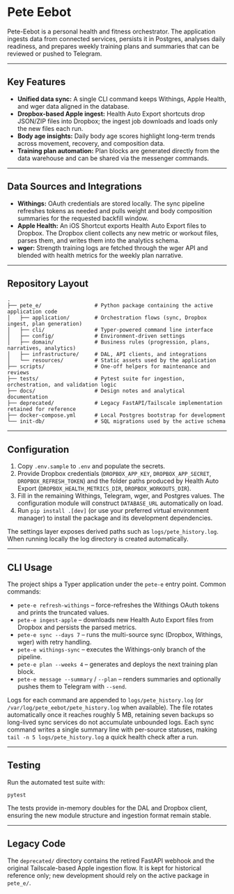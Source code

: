 # Pete Eebot

Pete-Eebot is a personal health and fitness orchestrator. The application ingests data from connected services, persists it in Postgres, analyses daily readiness, and prepares weekly training plans and summaries that can be reviewed or pushed to Telegram.

---

## Key Features

* **Unified data sync:** A single CLI command keeps Withings, Apple Health, and wger data aligned in the database.
* **Dropbox-based Apple ingest:** Health Auto Export shortcuts drop JSON/ZIP files into Dropbox; the ingest job downloads and loads only the new files each run.
* **Body age insights:** Daily body age scores highlight long-term trends across movement, recovery, and composition data.
* **Training plan automation:** Plan blocks are generated directly from the data warehouse and can be shared via the messenger commands.

---

## Data Sources and Integrations

* **Withings:** OAuth credentials are stored locally. The sync pipeline refreshes tokens as needed and pulls weight and body composition summaries for the requested backfill window.
* **Apple Health:** An iOS Shortcut exports Health Auto Export files to Dropbox. The Dropbox client collects any new metric or workout files, parses them, and writes them into the analytics schema.
* **wger:** Strength training logs are fetched through the wger API and blended with health metrics for the weekly plan narrative.

---

## Repository Layout

```
.
├── pete_e/                 # Python package containing the active application code
│   ├── application/        # Orchestration flows (sync, Dropbox ingest, plan generation)
│   ├── cli/                # Typer-powered command line interface
│   ├── config/             # Environment-driven settings
│   ├── domain/             # Business rules (progression, plans, narratives, analytics)
│   ├── infrastructure/     # DAL, API clients, and integrations
│   └── resources/          # Static assets used by the application
├── scripts/                # One-off helpers for maintenance and reviews
├── tests/                  # Pytest suite for ingestion, orchestration, and validation logic
├── docs/                   # Design notes and analytical documentation
├── deprecated/             # Legacy FastAPI/Tailscale implementation retained for reference
├── docker-compose.yml      # Local Postgres bootstrap for development
└── init-db/                # SQL migrations used by the active schema
```

---

## Configuration

1. Copy `.env.sample` to `.env` and populate the secrets.
2. Provide Dropbox credentials (`DROPBOX_APP_KEY`, `DROPBOX_APP_SECRET`, `DROPBOX_REFRESH_TOKEN`) and the folder paths produced by Health Auto Export (`DROPBOX_HEALTH_METRICS_DIR`, `DROPBOX_WORKOUTS_DIR`).
3. Fill in the remaining Withings, Telegram, wger, and Postgres values. The configuration module will construct `DATABASE_URL` automatically on load.
4. Run `pip install .[dev]` (or use your preferred virtual environment manager) to install the package and its development dependencies.

The settings layer exposes derived paths such as `logs/pete_history.log`. When running locally the log directory is created automatically.

---

## CLI Usage

The project ships a Typer application under the `pete-e` entry point. Common commands:

* `pete-e refresh-withings` – force-refreshes the Withings OAuth tokens and prints the truncated values.
* `pete-e ingest-apple` – downloads new Health Auto Export files from Dropbox and persists the parsed metrics.
* `pete-e sync --days 7` – runs the multi-source sync (Dropbox, Withings, wger) with retry handling.
* `pete-e withings-sync` – executes the Withings-only branch of the pipeline.
* `pete-e plan --weeks 4` – generates and deploys the next training plan block.
* `pete-e message --summary` / `--plan` – renders summaries and optionally pushes them to Telegram with `--send`.

Logs for each command are appended to `logs/pete_history.log` (or `/var/log/pete_eebot/pete_history.log` when available). The file rotates automatically once it reaches roughly 5 MB, retaining seven backups so long-lived sync services do not accumulate unbounded logs. Each sync command writes a single summary line with per-source statuses, making `tail -n 5 logs/pete_history.log` a quick health check after a run.

---

## Testing

Run the automated test suite with:

```
pytest
```

The tests provide in-memory doubles for the DAL and Dropbox client, ensuring the new module structure and ingestion format remain stable.

---

## Legacy Code

The `deprecated/` directory contains the retired FastAPI webhook and the original Tailscale-based Apple ingestion flow. It is kept for historical reference only; new development should rely on the active package in `pete_e/`.

